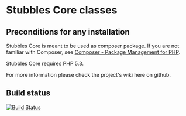 Stubbles Core classes
=====================

Preconditions for any installation
----------------------------------

Stubbles Core is meant to be used as composer package. If you are not familiar
with Composer, see [Composer - Package Management for PHP](https://github.com/composer/composer#readme).

Stubbles Core requires PHP 5.3.


For more information please check the project's wiki here on github.


Build status
------------

[![Build Status](https://secure.travis-ci.org/stubbles/stubbles-core.png)](http://travis-ci.org/stubbles/stubbles-core)